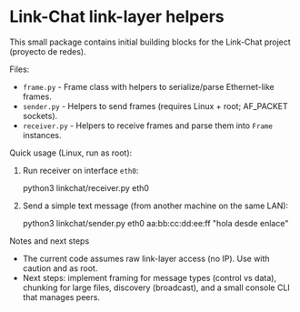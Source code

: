 Link-Chat link-layer helpers
=============================

This small package contains initial building blocks for the Link-Chat project (proyecto de redes).

Files:
- `frame.py` - Frame class with helpers to serialize/parse Ethernet-like frames.
- `sender.py` - Helpers to send frames (requires Linux + root; AF_PACKET sockets).
- `receiver.py` - Helpers to receive frames and parse them into `Frame` instances.

Quick usage (Linux, run as root):

1) Run receiver on interface `eth0`:

    python3 linkchat/receiver.py eth0

2) Send a simple text message (from another machine on the same LAN):

    python3 linkchat/sender.py eth0 aa:bb:cc:dd:ee:ff "hola desde enlace"

Notes and next steps
- The current code assumes raw link-layer access (no IP). Use with caution and as root.
- Next steps: implement framing for message types (control vs data), chunking for large files, discovery (broadcast), and a small console CLI that manages peers.
